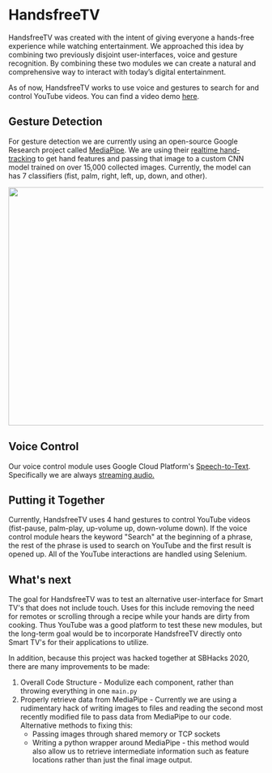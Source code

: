 # HandsfreeTV

HandsfreeTV was created with the intent of giving everyone a hands-free experience while watching entertainment. We approached this idea by combining two previously disjoint user-interfaces, voice and gesture recognition. By combining these two modules we can create a natural and comprehensive way to interact with today’s digital entertainment.

As of now, HandsfreeTV works to use voice and gestures to search for and control YouTube videos. You can find a video demo [here](https://youtu.be/1v2MmMLJ3HA).

## Gesture Detection

For gesture detection we are currently using an open-source Google Research project called [MediaPipe](https://github.com/google/mediapipe). We are using their [realtime hand-tracking](https://ai.googleblog.com/2019/08/on-device-real-time-hand-tracking-with.html) to get hand features and passing that image to a custom CNN model trained on over 15,000 collected images. Currently, the model can has 7 classifiers (fist, palm, right, left, up, down, and other).

<p align="center">
    <img src="gesture_tracking.gif" width="800" height="470"/>
</p>

## Voice Control

Our voice control module uses Google Cloud Platform's [Speech-to-Text](https://cloud.google.com/speech-to-text/). Specifically we are always [streaming audio.](https://cloud.google.com/speech-to-text/docs/streaming-recognize) 

## Putting it Together

Currently, HandsfreeTV uses 4 hand gestures to control YouTube videos (fist-pause, palm-play, up-volume up, down-volume down). If the voice control module hears the keyword "Search" at the beginning of a phrase, the rest of the phrase is used to search on YouTube and the first result is opened up. All of the YouTube interactions are handled using Selenium.

## What's next

The goal for HandsfreeTV was to test an alternative user-interface for Smart TV's that does not include touch. Uses for this include removing the need for remotes or scrolling through a recipe while your hands are dirty from cooking. Thus YouTube was a good platform to test these new modules, but the long-term goal would be to incorporate HandsfreeTV directly onto Smart TV's for their applications to utilize.

In addition, because this project was hacked together at SBHacks 2020, there are many improvements to be made: 
1. Overall Code Structure - Modulize each component, rather than throwing everything in one `main.py`
2. Properly retrieve data from MediaPipe - Currently we are using a rudimentary hack of writing images to files and reading the second most recently modified file to pass data from MediaPipe to our code. Alternative methods to fixing this:
    * Passing images through shared memory or TCP sockets
    * Writing a python wrapper around MediaPipe - this method would also allow us to retrieve intermediate information such as feature locations rather than just the final image output.
